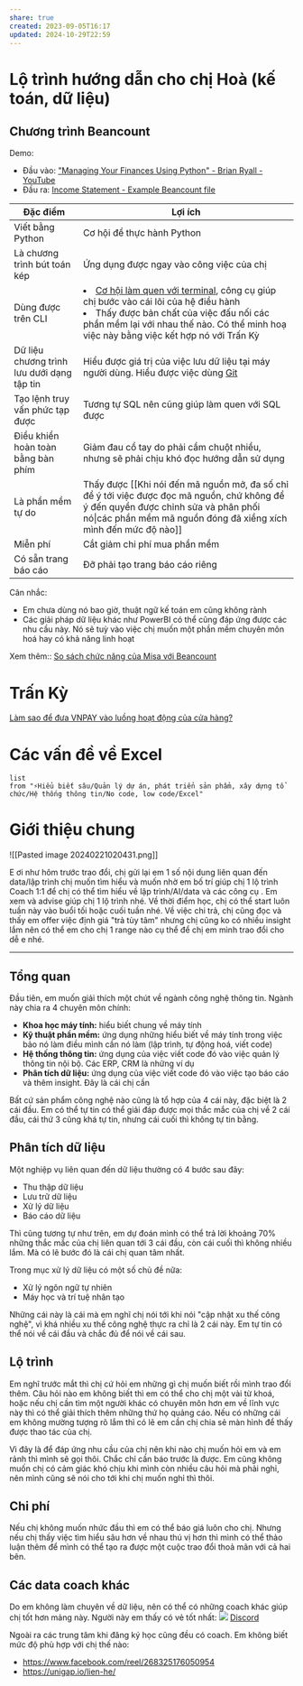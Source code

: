 ```yaml
---
share: true
created: 2023-09-05T16:17
updated: 2024-10-29T22:59
---
```

# Lộ trình hướng dẫn cho chị Hoà (kế toán, dữ liệu) 
## Chương trình Beancount
Demo:
- Đầu vào: ["Managing Your Finances Using Python" - Brian Ryall - YouTube](https://www.youtube.com/watch?v=mFzctYkktXQ)
- Đầu ra: [Income Statement - Example Beancount file](https://fava.pythonanywhere.com/example-beancount-file/income_statement/)

| Đặc điểm                                   | Lợi ích                                                                                                                                                                                                                                                                                                                                                                                                                                                                                                                                                    |
| ------------------------------------------ | ---------------------------------------------------------------------------------------------------------------------------------------------------------------------------------------------------------------------------------------------------------------------------------------------------------------------------------------------------------------------------------------------------------------------------------------------------------------------------------------------------------------------------------------------------------- |
| Viết bằng Python                           | Cơ hội để thực hành Python                                                                                                                                                                                                                                                                                                                                                                                                                                                                                                                                 |
| Là chương trình bút toán kép               | Ứng dụng được ngay vào công việc của chị                                                                                                                                                                                                                                                                                                                                                                                                                                                                                                                   |
| Dùng được trên CLI                         | <li>[Cơ hội làm quen với terminal](https://lậptrình.quảcầu.cc/✍️Lập%20trình/Hệ%20điều%20hành,%20path%20và%20terminal/Terminal,%20shell,%20console/Terminal%20là%20cái%20chương%20trình%20để%20làm%20việc%20với%20shell?utm_source=Vault+C+Obsidian%2C+quản+lý+dự+án+và+công+cụ+nghĩ+(Trang+chủ)&utm_medium=Vault&utm_campaign=C2&utm_content=&utm_term=), công cụ giúp chị bước vào cái lõi của hệ điều hành</li><li>Thấy được bản chất của việc đấu nối các phần mềm lại với nhau thế nào. Có thể minh hoạ việc này bằng việc kết hợp nó với Trấn Kỳ</li> |
| Dữ liệu chương trình lưu dưới dạng tập tin | Hiểu được giá trị của việc lưu dữ liệu tại máy người dùng. Hiểu được việc dùng [Git](https://lậptrình.quảcầu.cc/📊Tổ%20chức%20dữ%20liệu.%20Phân%20tích%20dữ%20liệu/Tổ%20chức%20dữ%20liệu/Git/Git%20giúp%20ta%20du%20hành%20thời%20gian?utm_source=Vault+C+Obsidian%2C+quản+lý+dự+án+và+công+cụ+nghĩ+(Trang+chủ)&utm_medium=Vault&utm_campaign=C2&utm_content=&utm_term=)                                                                                                                                                                                   |
| Tạo lệnh truy vấn phức tạp được            | Tương tự SQL nên cũng giúp làm quen với SQL được                                                                                                                                                                                                                                                                                                                                                                                                                                                                                                           |
| Điều khiển hoàn toàn bằng bàn phím         | Giảm đau cổ tay do phải cầm chuột nhiều, nhưng sẽ phải chịu khó đọc hướng dẫn sử dụng                                                                                                                                                                                                                                                                                                                                                                                                                                                                      |
| Là phần mềm tự do                          | Thấy được [[Khi nói đến mã nguồn mở, đa số chỉ để ý tới việc được đọc mã nguồn, chứ không để ý đến quyền được chỉnh sửa và phân phối nó\|các phần mềm mã nguồn đóng đã xiềng xích mình đến mức độ nào]]                                                                                                                                                                                                                                                                                                                                                    |
| Miễn phí                                   | Cắt giảm chi phí mua phần mềm                                                                                                                                                                                                                                                                                                                                                                                                                                                                                                                              |
| Có sẵn trang báo cáo                       | Đỡ phải tạo trang báo cáo riêng                                                                                                                                                                                                                                                                                                                                                                                                                                                                                                                            |

Cân nhắc:
- Em chưa dùng nó bao giờ, thuật ngữ kế toán em cũng không rành
- Các giải pháp dữ liệu khác như PowerBI có thể cũng đáp ứng được các nhu cầu này. Nó sẽ tuỳ vào việc chị muốn một phần mềm chuyên môn hoá hay có khả năng linh hoạt

Xem thêm:: [So sách chức năng của Misa với Beancount](https://kiếmtiền.quảcầu.cc/Tài-nguyên-hỗ-trợ/Quang-cảnh-thị-trường/Chương-trình-quản-lý-tiền/4-Loại-chương-trình/Chương-trình-kế-toán?utm_source=Vault+C+Obsidian%2C+quản+lý+dự+án+và+công+cụ+nghĩ+(Dự+án)&utm_medium=Vault&utm_campaign=&utm_content=📐+Dự+án%2FCác+buổi+đáp+ứng+nhu+cầu+học+cách+sử+dụng+công+cụ+và+tư+duy+lập+trình+cho+nhu+cầu+công+việc%2F9+Blog%2FNgười+tham+gia%2FTrần+Thuý+Hoà.md&utm_term=) 
# Trấn Kỳ
[Làm sao để đưa VNPAY vào luồng hoạt động của cửa hàng?](https://slide.quảcầu.cc/Đáp%20ứng%20nhu%20cầu%20doanh%20nghiệp/VNPAY.html?utm_source=Vault+C+Obsidian%2C+quản+lý+dự+án+và+công+cụ+nghĩ+(Dự+án)&utm_medium=Vault&utm_campaign=&utm_content=📐+Dự+án%2FCác+buổi+đáp+ứng+nhu+cầu+học+cách+sử+dụng+công+cụ+và+tư+duy+lập+trình+cho+nhu+cầu+công+việc%2F9+Blog%2FNgười+tham+gia%2FTrần+Thuý+Hoà.md&utm_term=) 
# Các vấn đề về Excel 
```dataview
list
from "⚡Hiểu biết sâu/Quản lý dự án, phát triển sản phẩm, xây dựng tổ chức/Hệ thống thông tin/No code, low code/Excel"
```
# Giới thiệu chung
![[Pasted image 20240221020431.png]]

E ơi như hôm trước trao đổi, chị gửi lại em 1 số nội dung liên quan đến data/lập trình chị muốn tìm hiểu và muốn nhờ em bố trí giúp chị 1 lộ trình Coach 1:1 để chị có thể tìm hiểu về lập trình/AI/data và các công cụ . Em xem và advise giúp chị 1 lộ trình nhé. 
Về thời điểm học, chị có thể start luôn tuần này vào buổi tối hoặc cuối tuần nhé. 
Về việc chi trả, chị cũng đọc và thấy em offer việc định giá "trả tùy tâm" nhưng chị cũng ko có nhiều insight lắm nên có thể em cho chị 1 range nào cụ thể để chị em mình trao đổi cho dễ e nhé.

---
## Tổng quan
Đầu tiên, em muốn giải thích một chút về ngành công nghệ thông tin. Ngành này chia ra 4 chuyên môn chính:
- **Khoa học máy tính:** hiểu biết chung về máy tính
- **Kỹ thuật phần mềm:** ứng dụng những hiểu biết về máy tính trong việc bảo nó làm điều mình cần nó làm (lập trình, tự động hoá, viết code) 
- **Hệ thống thông tin:** ứng dụng của việc viết code đó vào việc quản lý thông tin nội bộ. Các ERP, CRM là những ví dụ
- **Phân tích dữ liệu:** ứng dụng của việc viết code đó vào việc tạo báo cáo và thêm insight. Đây là cái chị cần

Bất cứ sản phẩm công nghệ nào cũng là tổ hợp của 4 cái này, đặc biệt là 2 cái đầu. Em có thể tự tin có thể giải đáp được mọi thắc mắc của chị về 2 cái đầu, cái thứ 3 cũng khá tự tin, nhưng cái cuối thì không tự tin bằng. 
## Phân tích dữ liệu
Một nghiệp vụ liên quan đến dữ liệu thường có 4 bước sau đây:
- Thu thập dữ liệu
- Lưu trữ dữ liệu
- Xử lý dữ liệu
- Báo cáo dữ liệu

Thì cũng tương tự như trên, em dự đoán mình có thể trả lời khoảng 70% những thắc mắc của chị liên quan tới 3 cái đầu, còn cái cuối thì không nhiều lắm. Mà có lẽ bước đó là cái chị quan tâm nhất.

Trong mục xử lý dữ liệu có một số chủ đề nữa:
- Xử lý ngôn ngữ tự nhiên
- Máy học và trí tuệ nhân tạo

Những cái này là cái mà em nghĩ chị nói tới khi nói "cập nhật xu thế công nghệ", vì khá nhiều xu thế công nghệ thực ra chỉ là 2 cái này. Em tự tin có thể nói về cái đầu và chắc đủ để nói về cái sau.
## Lộ trình
Em nghĩ trước mắt thì chị cứ hỏi em những gì chị muốn biết rồi mình trao đổi thêm. Câu hỏi nào em không biết thì em có thể cho chị một vài từ khoá, hoặc nếu chị cần tìm một người khác có chuyên môn hơn em về lĩnh vực này thì có thể giải thích thêm những thứ họ quảng cáo. Nếu có những cái em không mường tượng rõ lắm thì có lẽ em cần chị chia sẻ màn hình để thấy được thao tác của chị. 

Vì đây là để đáp ứng nhu cầu của chị nên khi nào chị muốn hỏi em và em rảnh thì mình sẽ gọi thôi. Chắc chỉ cần báo trước là được. Em cũng không muốn chị có cảm giác khó chịu khi mình còn nhiều câu hỏi mà phải nghỉ, nên mình cũng sẽ nói cho tới khi chị muốn nghỉ thì thôi.

## Chi phí
Nếu chị không muốn nhức đầu thì em có thể báo giá luôn cho chị. Nhưng nếu chị thấy việc tìm hiểu sâu hơn về nhau thú vị hơn thì mình có thể thảo luận thêm để mình có thể tạo ra được một cuộc trao đổi thoả mãn với cả hai bên.

## Các data coach khác
Do em không làm chuyên về dữ liệu, nên có thể có những coach khác giúp chị tốt hơn mảng này. Người này em thấy có vẻ tốt nhất:
![](https://i.imgur.com/JcGgmFq.png)
[Discord](https://discord.com/channels/1124195842820161637/1124195843323465802/1221398468560552066)

Ngoài ra các trung tâm khi đăng ký học cũng đều có coach. Em không biết mức độ phù hợp với chị thế nào:
- https://www.facebook.com/reel/268325176050954
- https://unigap.io/lien-he/
